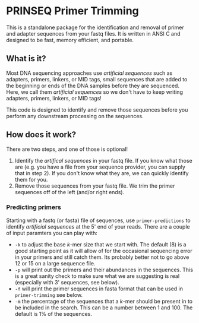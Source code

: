 # PRINSEQ Primer Trimming

This is a standalone package for the identification and removal of primer and adapter sequences from your fastq files. It is written in ANSI C and designed to be fast, memory efficient, and portable. 

## What is it?
Most DNA sequencing approaches use _artificial sequences_ such as adapters, primers, linkers, or MID tags, small sequences that are added to the beginning or ends of the DNA samples before they are sequenced. Here, we call them _artificial sequences_ so we don't have to keep writing adapters, primers, linkers, or MID tags!

This code is designed to identify and remove those sequences before you perform any downstream processing on the sequences.

## How does it work?

There are two steps, and one of those is optional!
1. Identify the _artifical sequences_ in your fastq file. If you know what those are (e.g. you have a file from your sequence provider, you can supply that in step 2). If you don't know what they are, we can quickly identify them for you.
2. Remove those sequences from your fastq file. We trim the primer sequences off of the left (and/or right ends).

### Predicting primers

Starting with a fastq (or fasta) file of sequences, use `primer-predictions` to identify _artificial sequences_ at the 5' end of your reads. There are a couple of input paramters you can play with:

 - `-k` to adjust the base _k_-mer size that we start with. The default (8) is a good starting point as it will allow of for the occasional sequencing error in your primers and still catch them. Its probably better not to go above 12 or 15 on a large sequence file.
 - `-p` will print out the primers and their abundances in the sequences. This is a great sanity check to make sure what we are suggesting is real (especially with 3' sequences, see below).
  - `-f` will print the primer sequences in fasta format that can be used in `primer-trimming` see below.
  - `-m` the percentage of the sequences that a _k_-mer should be present in to be included in the search. This can be a number between 1 and 100. The default is 1% of the sequences.
  